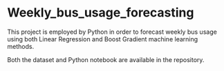 # Weekly_bus_usage_forecasting

This project is employed by Python in order to forecast weekly bus usage using both Linear Regression and Boost Gradient machine learning methods.

Both the dataset and Python notebook are available in the repository.
